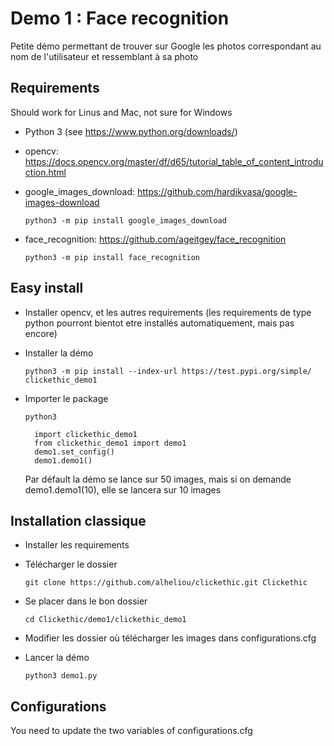 # Demo 1 : Face recognition

Petite démo permettant de trouver sur Google les photos correspondant au nom de l'utilisateur et ressemblant à sa photo

## Requirements

Should work for Linus and Mac, not sure for Windows
* Python 3 (see https://www.python.org/downloads/)
* opencv:
    https://docs.opencv.org/master/df/d65/tutorial_table_of_content_introduction.html

* google_images_download:
    https://github.com/hardikvasa/google-images-download
    
    `python3 -m pip install google_images_download`

* face_recognition:
    https://github.com/ageitgey/face_recognition
    
    `python3 -m pip install face_recognition`

## Easy install 

* Installer opencv, et les autres requirements (les requirements de type python pourront bientot etre installés automatiquement, mais pas encore)

* Installer la démo

    `python3 -m pip install --index-url https://test.pypi.org/simple/ clickethic_demo1`

* Importer le package

    `python3`

        import clickethic_demo1
        from clickethic_demo1 import demo1
        demo1.set_config()
        demo1.demo1()

    Par défault la démo se lance sur 50 images, mais si on demande demo1.demo1(10), elle se lancera sur 10 images

## Installation classique

* Installer les requirements

* Télécharger le dossier

    `git clone https://github.com/alheliou/clickethic.git Clickethic`

* Se placer dans le bon dossier

    `cd Clickethic/demo1/clickethic_demo1`

* Modifier les dossier où télécharger les images dans configurations.cfg

* Lancer la démo

    `python3 demo1.py`
    
## Configurations
You need to update the two variables of configurations.cfg


